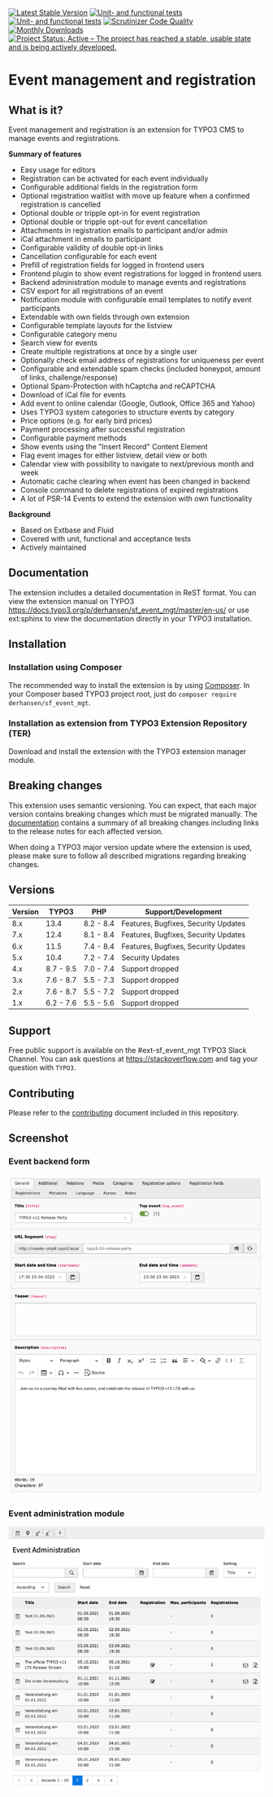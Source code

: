 [![Latest Stable Version](https://poser.pugx.org/derhansen/sf_event_mgt/v/stable)](https://packagist.org/packages/derhansen/sf_event_mgt)
[![Unit- and functional tests](https://github.com/derhansen/sf_event_mgt/actions/workflows/UnitFunctionalTests.yml/badge.svg)](https://github.com/derhansen/sf_event_mgt/actions/workflows/UnitFunctionalTests.yml)
[![Unit- and functional tests](https://github.com/derhansen/sf_event_mgt/actions/workflows/UnitFunctionalTests.yml/badge.svg)](https://github.com/derhansen/sf_event_mgt/actions/workflows/UnitFunctionalTests.yml)
[![Scrutinizer Code Quality](https://scrutinizer-ci.com/g/derhansen/sf_event_mgt/badges/quality-score.png?b=main)](https://scrutinizer-ci.com/g/derhansen/sf_event_mgt/?branch=main)
[![Monthly Downloads](https://poser.pugx.org/derhansen/sf_event_mgt/d/monthly)](https://packagist.org/packages/derhansen/sf_event_mgt)
[![Project Status: Active – The project has reached a stable, usable state and is being actively developed.](https://www.repostatus.org/badges/latest/active.svg)](https://www.repostatus.org/#active)

Event management and registration
=================================

## What is it?

Event management and registration is an extension for TYPO3 CMS to manage events and registrations.

**Summary of features**

* Easy usage for editors
* Registration can be activated for each event individually
* Configurable additional fields in the registration form
* Optional registration waitlist with move up feature when a confirmed registration is cancelled
* Optional double or tripple opt-in for event registration
* Optional double or tripple opt-out for event cancellation
* Attachments in registration emails to participant and/or admin
* iCal attachment in emails to participant
* Configurable validity of double opt-in links
* Cancellation configurable for each event
* Prefill of registration fields for logged in frontend users
* Frontend plugin to show event registrations for logged in frontend users
* Backend administration module to manage events and registrations
* CSV export for all registrations of an event
* Notification module with configurable email templates to notify event participants
* Extendable with own fields through own extension
* Configurable template layouts for the listview
* Configurable category menu
* Search view for events
* Create multiple registrations at once by a single user
* Optionally check email address of registrations for uniqueness per event
* Configurable and extendable spam checks (included honeypot, amount of links, challenge/response)
* Optional Spam-Protection with hCaptcha and reCAPTCHA
* Download of iCal file for events
* Add event to online calendar (Google, Outlook, Office 365 and Yahoo)
* Uses TYPO3 system categories to structure events by category
* Price options (e.g. for early bird prices)
* Payment processing after successful registration
* Configurable payment methods
* Show events using the "Insert Record" Content Element
* Flag event images for either listview, detail view or both
* Calendar view with possibility to navigate to next/previous month and week
* Automatic cache clearing when event has been changed in backend
* Console command to delete registrations of expired registrations
* A lot of PSR-14 Events to extend the extension with own functionality

**Background**

* Based on Extbase and Fluid
* Covered with unit, functional and acceptance tests
* Actively maintained

## Documentation

The extension includes a detailed documentation in ReST format. You can view the extension manual on TYPO3 https://docs.typo3.org/p/derhansen/sf_event_mgt/master/en-us/ or use
ext:sphinx to view the documentation directly in your TYPO3 installation.

## Installation

### Installation using Composer

The recommended way to install the extension is by using [Composer](https://getcomposer.org/). In your Composer based TYPO3 project root, just do `composer require derhansen/sf_event_mgt`.

### Installation as extension from TYPO3 Extension Repository (TER)

Download and install the extension with the TYPO3 extension manager module.

## Breaking changes

This extension uses semantic versioning. You can expect, that each major version contains breaking changes
which must be migrated manually. The [documentation](https://github.com/derhansen/sf_event_mgt/blob/main/Documentation/Reference/BreakingChanges/Index.rst) contains a summary of all breaking changes including links
to the release notes for each affected version.

When doing a TYPO3 major version update where the extension is used, please make sure to follow all described
migrations regarding breaking changes.

## Versions

| Version | TYPO3     | PHP       | Support/Development                  |
|---------|-----------|-----------|--------------------------------------|
| 8.x     | 13.4      | 8.2 - 8.4 | Features, Bugfixes, Security Updates |
| 7.x     | 12.4      | 8.1 - 8.4 | Features, Bugfixes, Security Updates |
| 6.x     | 11.5      | 7.4 - 8.4 | Features, Bugfixes, Security Updates |
| 5.x     | 10.4      | 7.2 - 7.4 | Security Updates                     |
| 4.x     | 8.7 - 9.5 | 7.0 - 7.4 | Support dropped                      |
| 3.x     | 7.6 - 8.7 | 5.5 - 7.3 | Support dropped                      |
| 2.x     | 7.6 - 8.7 | 5.5 - 7.2 | Support dropped                      |
| 1.x     | 6.2 - 7.6 | 5.5 - 5.6 | Support dropped                      |

## Support

Free public support is available on the #ext-sf_event_mgt TYPO3 Slack Channel.
You can ask questions at https://stackoverflow.com and tag your question with `TYPO3`.

## Contributing

Please refer to the [contributing](CONTRIBUTING.md) document included in this repository.

## Screenshot

### Event backend form

![Event backend form](/Documentation/Images/event-event.png)

### Event administration module

![Event administration module](/Documentation/Images/event-admin.png)
